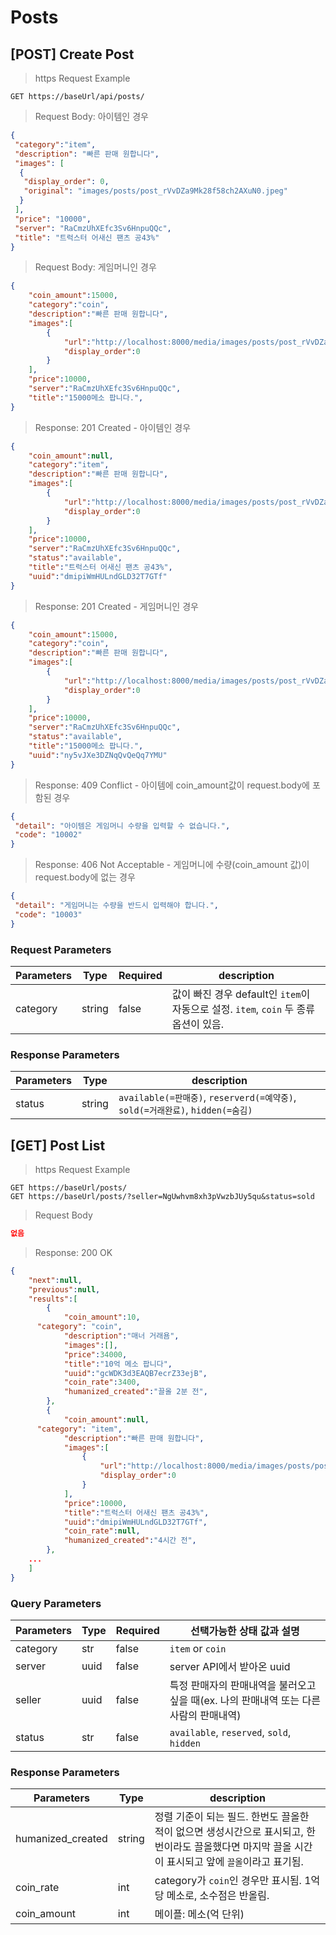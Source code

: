 # Posts

## [POST] Create Post

> https Request Example

```http
GET https://baseUrl/api/posts/
```

> Request Body: 아이템인 경우

```json
{
 "category":"item",
 "description": "빠른 판매 원합니다",
 "images": [
  {
   "display_order": 0,
   "original": "images/posts/post_rVvDZa9Mk28f58ch2AXuN0.jpeg"
  }
 ],
 "price": "10000",
 "server": "RaCmzUhXEfc3Sv6HnpuQQc",
 "title": "트럭스터 어새신 팬츠 공43%"
}
```

> Request Body: 게임머니인 경우

```json
{
	"coin_amount":15000,
	"category":"coin",
	"description":"빠른 판매 원합니다",
	"images":[
		{
			"url":"http://localhost:8000/media/images/posts/post_rVvDZa9Mk28f58ch2AXuN0.jpeg",
			"display_order":0
		}
	],
	"price":10000,
	"server":"RaCmzUhXEfc3Sv6HnpuQQc",
	"title":"15000메소 팝니다.",
}
```

> Response: 201 Created - 아이템인 경우

```json
{
	"coin_amount":null,
	"category":"item",
	"description":"빠른 판매 원합니다",
	"images":[
		{
			"url":"http://localhost:8000/media/images/posts/post_rVvDZa9Mk28f58ch2AXuN0.jpeg",
			"display_order":0
		}
	],
	"price":10000,
	"server":"RaCmzUhXEfc3Sv6HnpuQQc",
	"status":"available",
	"title":"트럭스터 어새신 팬츠 공43%",
	"uuid":"dmipiWmHULndGLD32T7GTf"
}
```

> Response: 201 Created - 게임머니인 경우

```json
{
	"coin_amount":15000,
	"category":"coin",
	"description":"빠른 판매 원합니다",
	"images":[
		{
			"url":"http://localhost:8000/media/images/posts/post_rVvDZa9Mk28f58ch2AXuN0.jpeg",
			"display_order":0
		}
	],
	"price":10000,
	"server":"RaCmzUhXEfc3Sv6HnpuQQc",
	"status":"available",
	"title":"15000메소 팝니다.",
	"uuid":"ny5vJXe3DZNqQvQeQq7YMU"
}
```

> Response: 409 Conflict - 아이템에 coin_amount값이 request.body에 포함된 경우

```json
{
 "detail": "아이템은 게임머니 수량을 입력할 수 없습니다.",
 "code": "10002"
}
```

> Response: 406 Not Acceptable - 게임머니에 수량(coin_amount 값)이 request.body에 없는 경우

```json
{
 "detail": "게임머니는 수량을 반드시 입력해야 합니다.",
 "code": "10003"
}
```

### Request Parameters

| Parameters | Type   | Required | description                                                  |
| ---------- | ------ | -------- | ------------------------------------------------------------ |
| category   | string | false    | 값이 빠진 경우 default인 `item`이 자동으로 설정. `item`, `coin` 두 종류 옵션이 있음. |

### Response Parameters

| Parameters | Type   | description                                                  |
| ---------- | ------ | ------------------------------------------------------------ |
| status     | string | `available(=판매중)`, `reserverd(=예약중)`, `sold(=거래완료)`, `hidden(=숨김)` |

## [GET] Post List

> https Request Example

```http
GET https://baseUrl/posts/
GET https://baseUrl/posts/?seller=NgUwhvm8xh3pVwzbJUy5qu&status=sold
```

> Request Body

```json
없음
```

> Response: 200 OK

```json
{
	"next":null,
	"previous":null,
	"results":[
		{
			"coin_amount":10,
      "category": "coin",
			"description":"매너 거래욤",
			"images":[],
			"price":34000,
			"title":"10억 메소 팝니다",
			"uuid":"gcWDK3d3EAQB7ecrZ33ejB",
			"coin_rate":3400,
			"humanized_created":"끌올 2분 전",
		},
		{
			"coin_amount":null,
      "category": "item",
			"description":"빠른 판매 원합니다",
			"images":[
				{
					"url":"http://localhost:8000/media/images/posts/post_rVvDZa9Mk28f58ch2AXuN0.jpeg",
					"display_order":0
				}
			],
			"price":10000,
			"title":"트럭스터 어새신 팬츠 공43%",
			"uuid":"dmipiWmHULndGLD32T7GTf",
			"coin_rate":null,
			"humanized_created":"4시간 전",
		},
    ...
	]
}
```

### Query Parameters

| Parameters | Type | Required | 선택가능한 상태 값과 설명                                    |
| ---------- | ---- | -------- | ------------------------------------------------------------ |
| category   | str  | false    | `item` or `coin`                                             |
| server     | uuid | false    | server API에서 받아온 uuid                                   |
| seller     | uuid | false    | 특정 판매자의 판매내역을 불러오고 싶을 때(ex. 나의 판매내역 또는 다른 사람의 판매내역) |
| status     | str  | false    | `available`, `reserved`, `sold`, `hidden`                    |

### Response Parameters

| Parameters        | Type   | description                                                  |
| ----------------- | ------ | ------------------------------------------------------------ |
| humanized_created | string | 정렬 기준이 되는 필드. 한번도 끌올한 적이 없으면 생성시간으로 표시되고, 한번이라도 끌올했다면 마지막 끌올 시간이 표시되고 앞에 `끌올`이라고 표기됨. |
| coin_rate         | int    | category가 `coin`인 경우만 표시됨. 1억당 메소로, 소수점은 반올림. |
| coin_amount       | int    | 메이플: 메소(억 단위)                                        |

